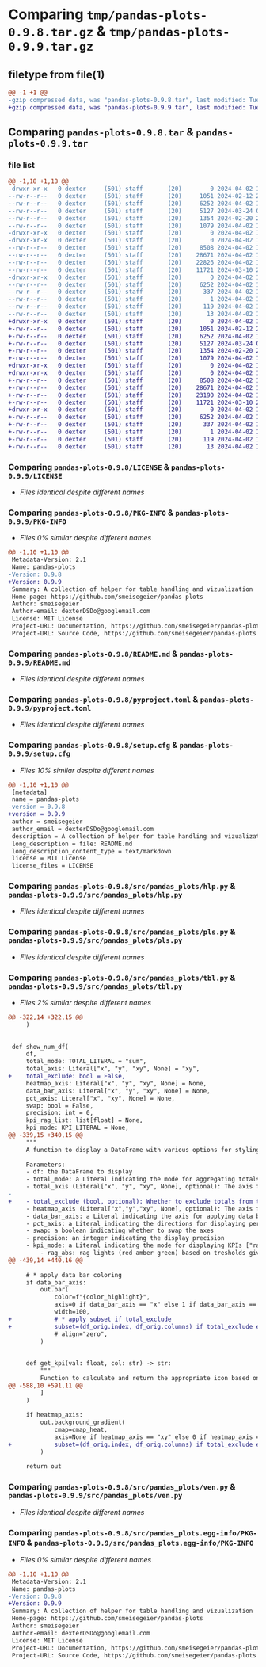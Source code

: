 # Comparing `tmp/pandas-plots-0.9.8.tar.gz` & `tmp/pandas-plots-0.9.9.tar.gz`

## filetype from file(1)

```diff
@@ -1 +1 @@
-gzip compressed data, was "pandas-plots-0.9.8.tar", last modified: Tue Apr  2 13:01:05 2024, max compression
+gzip compressed data, was "pandas-plots-0.9.9.tar", last modified: Tue Apr  2 16:12:02 2024, max compression
```

## Comparing `pandas-plots-0.9.8.tar` & `pandas-plots-0.9.9.tar`

### file list

```diff
@@ -1,18 +1,18 @@
-drwxr-xr-x   0 dexter     (501) staff       (20)        0 2024-04-02 13:01:05.332556 pandas-plots-0.9.8/
--rw-r--r--   0 dexter     (501) staff       (20)     1051 2024-02-12 22:22:31.000000 pandas-plots-0.9.8/LICENSE
--rw-r--r--   0 dexter     (501) staff       (20)     6252 2024-04-02 13:01:05.332484 pandas-plots-0.9.8/PKG-INFO
--rw-r--r--   0 dexter     (501) staff       (20)     5127 2024-03-24 09:02:47.000000 pandas-plots-0.9.8/README.md
--rw-r--r--   0 dexter     (501) staff       (20)     1354 2024-02-20 21:13:18.000000 pandas-plots-0.9.8/pyproject.toml
--rw-r--r--   0 dexter     (501) staff       (20)     1079 2024-04-02 13:01:05.332853 pandas-plots-0.9.8/setup.cfg
-drwxr-xr-x   0 dexter     (501) staff       (20)        0 2024-04-02 13:01:05.329413 pandas-plots-0.9.8/src/
-drwxr-xr-x   0 dexter     (501) staff       (20)        0 2024-04-02 13:01:05.331068 pandas-plots-0.9.8/src/pandas_plots/
--rw-r--r--   0 dexter     (501) staff       (20)     8508 2024-04-02 12:59:41.000000 pandas-plots-0.9.8/src/pandas_plots/hlp.py
--rw-r--r--   0 dexter     (501) staff       (20)    28671 2024-04-02 11:13:22.000000 pandas-plots-0.9.8/src/pandas_plots/pls.py
--rw-r--r--   0 dexter     (501) staff       (20)    22826 2024-04-02 12:27:14.000000 pandas-plots-0.9.8/src/pandas_plots/tbl.py
--rw-r--r--   0 dexter     (501) staff       (20)    11721 2024-03-10 20:54:01.000000 pandas-plots-0.9.8/src/pandas_plots/ven.py
-drwxr-xr-x   0 dexter     (501) staff       (20)        0 2024-04-02 13:01:05.332224 pandas-plots-0.9.8/src/pandas_plots.egg-info/
--rw-r--r--   0 dexter     (501) staff       (20)     6252 2024-04-02 13:01:05.000000 pandas-plots-0.9.8/src/pandas_plots.egg-info/PKG-INFO
--rw-r--r--   0 dexter     (501) staff       (20)      337 2024-04-02 13:01:05.000000 pandas-plots-0.9.8/src/pandas_plots.egg-info/SOURCES.txt
--rw-r--r--   0 dexter     (501) staff       (20)        1 2024-04-02 13:01:05.000000 pandas-plots-0.9.8/src/pandas_plots.egg-info/dependency_links.txt
--rw-r--r--   0 dexter     (501) staff       (20)      119 2024-04-02 13:01:05.000000 pandas-plots-0.9.8/src/pandas_plots.egg-info/requires.txt
--rw-r--r--   0 dexter     (501) staff       (20)       13 2024-04-02 13:01:05.000000 pandas-plots-0.9.8/src/pandas_plots.egg-info/top_level.txt
+drwxr-xr-x   0 dexter     (501) staff       (20)        0 2024-04-02 16:12:02.488043 pandas-plots-0.9.9/
+-rw-r--r--   0 dexter     (501) staff       (20)     1051 2024-02-12 22:22:31.000000 pandas-plots-0.9.9/LICENSE
+-rw-r--r--   0 dexter     (501) staff       (20)     6252 2024-04-02 16:12:02.487956 pandas-plots-0.9.9/PKG-INFO
+-rw-r--r--   0 dexter     (501) staff       (20)     5127 2024-03-24 09:02:47.000000 pandas-plots-0.9.9/README.md
+-rw-r--r--   0 dexter     (501) staff       (20)     1354 2024-02-20 21:13:18.000000 pandas-plots-0.9.9/pyproject.toml
+-rw-r--r--   0 dexter     (501) staff       (20)     1079 2024-04-02 16:12:02.488593 pandas-plots-0.9.9/setup.cfg
+drwxr-xr-x   0 dexter     (501) staff       (20)        0 2024-04-02 16:12:02.482837 pandas-plots-0.9.9/src/
+drwxr-xr-x   0 dexter     (501) staff       (20)        0 2024-04-02 16:12:02.485243 pandas-plots-0.9.9/src/pandas_plots/
+-rw-r--r--   0 dexter     (501) staff       (20)     8508 2024-04-02 12:59:41.000000 pandas-plots-0.9.9/src/pandas_plots/hlp.py
+-rw-r--r--   0 dexter     (501) staff       (20)    28671 2024-04-02 11:13:22.000000 pandas-plots-0.9.9/src/pandas_plots/pls.py
+-rw-r--r--   0 dexter     (501) staff       (20)    23190 2024-04-02 16:10:05.000000 pandas-plots-0.9.9/src/pandas_plots/tbl.py
+-rw-r--r--   0 dexter     (501) staff       (20)    11721 2024-03-10 20:54:01.000000 pandas-plots-0.9.9/src/pandas_plots/ven.py
+drwxr-xr-x   0 dexter     (501) staff       (20)        0 2024-04-02 16:12:02.487556 pandas-plots-0.9.9/src/pandas_plots.egg-info/
+-rw-r--r--   0 dexter     (501) staff       (20)     6252 2024-04-02 16:12:02.000000 pandas-plots-0.9.9/src/pandas_plots.egg-info/PKG-INFO
+-rw-r--r--   0 dexter     (501) staff       (20)      337 2024-04-02 16:12:02.000000 pandas-plots-0.9.9/src/pandas_plots.egg-info/SOURCES.txt
+-rw-r--r--   0 dexter     (501) staff       (20)        1 2024-04-02 16:12:02.000000 pandas-plots-0.9.9/src/pandas_plots.egg-info/dependency_links.txt
+-rw-r--r--   0 dexter     (501) staff       (20)      119 2024-04-02 16:12:02.000000 pandas-plots-0.9.9/src/pandas_plots.egg-info/requires.txt
+-rw-r--r--   0 dexter     (501) staff       (20)       13 2024-04-02 16:12:02.000000 pandas-plots-0.9.9/src/pandas_plots.egg-info/top_level.txt
```

### Comparing `pandas-plots-0.9.8/LICENSE` & `pandas-plots-0.9.9/LICENSE`

 * *Files identical despite different names*

### Comparing `pandas-plots-0.9.8/PKG-INFO` & `pandas-plots-0.9.9/PKG-INFO`

 * *Files 0% similar despite different names*

```diff
@@ -1,10 +1,10 @@
 Metadata-Version: 2.1
 Name: pandas-plots
-Version: 0.9.8
+Version: 0.9.9
 Summary: A collection of helper for table handling and vizualization
 Home-page: https://github.com/smeisegeier/pandas-plots
 Author: smeisegeier
 Author-email: dexterDSDo@googlemail.com
 License: MIT License
 Project-URL: Documentation, https://github.com/smeisegeier/pandas-plots
 Project-URL: Source Code, https://github.com/smeisegeier/pandas-plots
```

### Comparing `pandas-plots-0.9.8/README.md` & `pandas-plots-0.9.9/README.md`

 * *Files identical despite different names*

### Comparing `pandas-plots-0.9.8/pyproject.toml` & `pandas-plots-0.9.9/pyproject.toml`

 * *Files identical despite different names*

### Comparing `pandas-plots-0.9.8/setup.cfg` & `pandas-plots-0.9.9/setup.cfg`

 * *Files 10% similar despite different names*

```diff
@@ -1,10 +1,10 @@
 [metadata]
 name = pandas-plots
-version = 0.9.8
+version = 0.9.9
 author = smeisegeier
 author_email = dexterDSDo@googlemail.com
 description = A collection of helper for table handling and vizualization
 long_description = file: README.md
 long_description_content_type = text/markdown
 license = MIT License
 license_files = LICENSE
```

### Comparing `pandas-plots-0.9.8/src/pandas_plots/hlp.py` & `pandas-plots-0.9.9/src/pandas_plots/hlp.py`

 * *Files identical despite different names*

### Comparing `pandas-plots-0.9.8/src/pandas_plots/pls.py` & `pandas-plots-0.9.9/src/pandas_plots/pls.py`

 * *Files identical despite different names*

### Comparing `pandas-plots-0.9.8/src/pandas_plots/tbl.py` & `pandas-plots-0.9.9/src/pandas_plots/tbl.py`

 * *Files 2% similar despite different names*

```diff
@@ -322,14 +322,15 @@
     )
 
 
 def show_num_df(
     df,
     total_mode: TOTAL_LITERAL = "sum",
     total_axis: Literal["x", "y", "xy", None] = "xy",
+    total_exclude: bool = False,
     heatmap_axis: Literal["x", "y", "xy", None] = None,
     data_bar_axis: Literal["x", "y", "xy", None] = None,
     pct_axis: Literal["x", "xy", None] = None,
     swap: bool = False,
     precision: int = 0,
     kpi_rag_list: list[float] = None,
     kpi_mode: KPI_LITERAL = None,
@@ -339,15 +340,15 @@
     """
     A function to display a DataFrame with various options for styling and formatting, including the ability to show totals, apply data bar coloring, and control the display precision.
 
     Parameters:
     - df: the DataFrame to display
     - total_mode: a Literal indicating the mode for aggregating totals ["sum", "mean", "median", "min", "max", "std", "var", "skew", "kurt"]
     - total_axis (Literal["x", "y", "xy", None], optional): The axis for displaying totals. Defaults to "xy".
-
+    - total_exclude (bool, optional): Whether to exclude totals from the coloring in heatmap and data bar. Defaults to False.
     - heatmap_axis (Literal["x","y","xy", None], optional): The axis for displaying heatmaps. Defaults to None.
     - data_bar_axis: a Literal indicating the axis for applying data bar coloring ["x","y","xy", None]
     - pct_axis: a Literal indicating the directions for displaying percentages ["x","xy", None]. "x" means sum up pct per column
     - swap: a boolean indicating whether to swap the axes
     - precision: an integer indicating the display precision
     - kpi_mode: a Literal indicating the mode for displaying KPIs ["rag_abs","rag_rel", "min_max_xy", "max_min_xy", "min_max_x", "max_min_x"]
         - rag_abs: rag lights (red amber green) based on tresholds given in kpi_rag_list
@@ -439,14 +440,16 @@
 
     # * apply data bar coloring
     if data_bar_axis:
         out.bar(
             color=f"{color_highlight}",
             axis=0 if data_bar_axis == "x" else 1 if data_bar_axis == "y" else None,
             width=100,
+            # * apply subset if total_exclude
+            subset=(df_orig.index, df_orig.columns) if total_exclude else None,
             # align="zero",
         )
 
     
     def get_kpi(val: float, col: str) -> str:
         """
         Function to calculate and return the appropriate icon based on the given value and key performance indicator (KPI) mode.
@@ -588,10 +591,11 @@
         ]
     )
 
     if heatmap_axis:
         out.background_gradient(
             cmap=cmap_heat,
             axis=None if heatmap_axis == "xy" else 0 if heatmap_axis == "y" else 1,
+            subset=(df_orig.index, df_orig.columns) if total_exclude else None,
         )
 
     return out
```

### Comparing `pandas-plots-0.9.8/src/pandas_plots/ven.py` & `pandas-plots-0.9.9/src/pandas_plots/ven.py`

 * *Files identical despite different names*

### Comparing `pandas-plots-0.9.8/src/pandas_plots.egg-info/PKG-INFO` & `pandas-plots-0.9.9/src/pandas_plots.egg-info/PKG-INFO`

 * *Files 0% similar despite different names*

```diff
@@ -1,10 +1,10 @@
 Metadata-Version: 2.1
 Name: pandas-plots
-Version: 0.9.8
+Version: 0.9.9
 Summary: A collection of helper for table handling and vizualization
 Home-page: https://github.com/smeisegeier/pandas-plots
 Author: smeisegeier
 Author-email: dexterDSDo@googlemail.com
 License: MIT License
 Project-URL: Documentation, https://github.com/smeisegeier/pandas-plots
 Project-URL: Source Code, https://github.com/smeisegeier/pandas-plots
```

